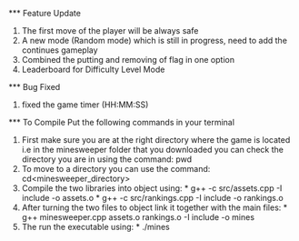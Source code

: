 *** Feature Update
1. The first move of the player will be always safe
2. A new mode (Random mode) which is still in progress, need to add the continues gameplay 
3. Combined the putting and removing of flag in one option 
4. Leaderboard for Difficulty Level Mode

*** Bug Fixed
1. fixed the game timer (HH:MM:SS)

*** To Compile 
Put the following commands in your terminal
1. First make sure you are at the right directory where the game is located i.e in the minesweeper folder that you downloaded 
you can check the directory you are in using the command: pwd
2. To move to a directory you can use the command: cd<space><minesweeper_directory>
3. Compile the two libraries into object using:
       * g++ -c src/assets.cpp -I include -o assets.o
       * g++ -c src/rankings.cpp -I include -o rankings.o
4. After turning the two files to object link it together with the main files:
       * g++ minesweeper.cpp assets.o rankings.o -I include -o mines
5. The run the executable using: 
       * ./mines
       



